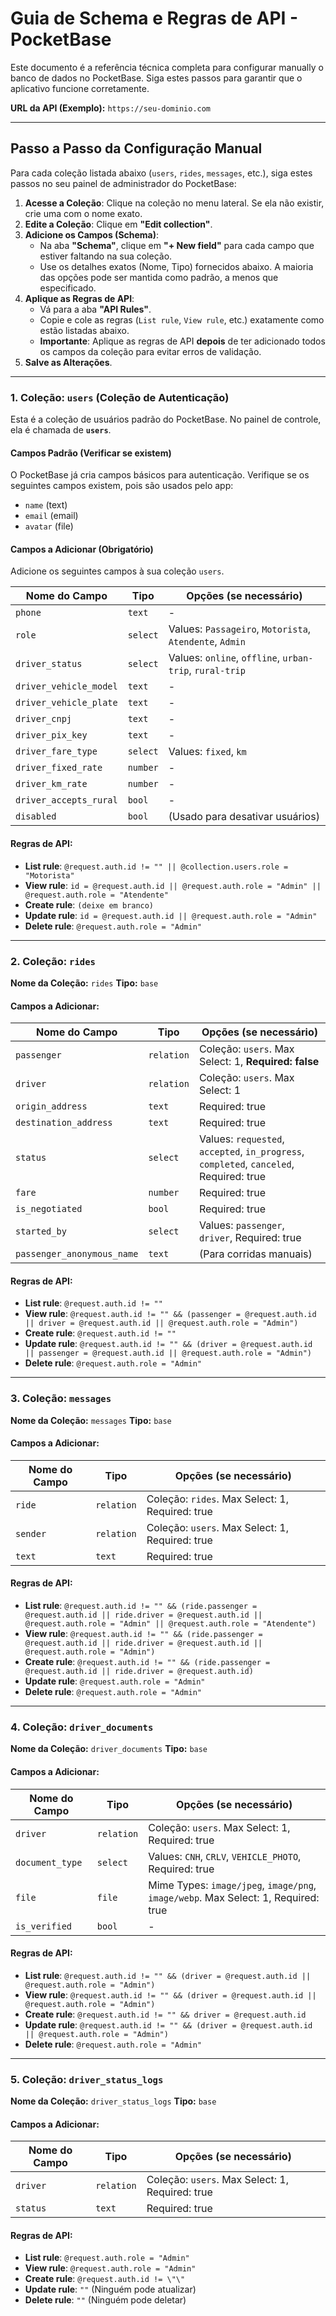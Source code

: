 # Guia de Schema e Regras de API - PocketBase

Este documento é a referência técnica completa para configurar manually o banco de dados no PocketBase. Siga estes passos para garantir que o aplicativo funcione corretamente.

**URL da API (Exemplo):** `https://seu-dominio.com`

---

## Passo a Passo da Configuração Manual

Para cada coleção listada abaixo (`users`, `rides`, `messages`, etc.), siga estes passos no seu painel de administrador do PocketBase:

1.  **Acesse a Coleção**: Clique na coleção no menu lateral. Se ela não existir, crie uma com o nome exato.
2.  **Edite a Coleção**: Clique em **"Edit collection"**.
3.  **Adicione os Campos (Schema)**:
    *   Na aba **"Schema"**, clique em **"+ New field"** para cada campo que estiver faltando na sua coleção.
    *   Use os detalhes exatos (Nome, Tipo) fornecidos abaixo. A maioria das opções pode ser mantida como padrão, a menos que especificado.
4.  **Aplique as Regras de API**:
    *   Vá para a aba **"API Rules"**.
    *   Copie e cole as regras (`List rule`, `View rule`, etc.) exatamente como estão listadas abaixo.
    *   **Importante**: Aplique as regras de API **depois** de ter adicionado todos os campos da coleção para evitar erros de validação.
5.  **Salve as Alterações**.

---

### 1. Coleção: `users` (Coleção de Autenticação)

Esta é a coleção de usuários padrão do PocketBase. No painel de controle, ela é chamada de **`users`**.

#### Campos Padrão (Verificar se existem)
O PocketBase já cria campos básicos para autenticação. Verifique se os seguintes campos existem, pois são usados pelo app:
- `name` (text)
- `email` (email)
- `avatar` (file)


#### **Campos a Adicionar (Obrigatório)**
Adicione os seguintes campos à sua coleção `users`.

| Nome do Campo            | Tipo       | Opções (se necessário)                                      |
| ------------------------ | ---------- | ----------------------------------------------------------- |
| `phone`                  | `text`     | -                                                           |
| `role`                   | `select`   | Values: `Passageiro`, `Motorista`, `Atendente`, `Admin`     |
| `driver_status`          | `select`   | Values: `online`, `offline`, `urban-trip`, `rural-trip`     |
| `driver_vehicle_model`   | `text`     | -                                                           |
| `driver_vehicle_plate`   | `text`     | -                                                           |
| `driver_cnpj`            | `text`     | -                                                           |
| `driver_pix_key`         | `text`     | -                                                           |
| `driver_fare_type`       | `select`   | Values: `fixed`, `km`                                       |
| `driver_fixed_rate`      | `number`   | -                                                           |
| `driver_km_rate`         | `number`   | -                                                           |
| `driver_accepts_rural`   | `bool`     | -                                                           |
| `disabled`               | `bool`     | (Usado para desativar usuários)                             |


#### Regras de API:

-   **List rule**: `@request.auth.id != "" || @collection.users.role = "Motorista"`
-   **View rule**: `id = @request.auth.id || @request.auth.role = "Admin" || @request.auth.role = "Atendente"`
-   **Create rule**: `(deixe em branco)`
-   **Update rule**: `id = @request.auth.id || @request.auth.role = "Admin"`
-   **Delete rule**: `@request.auth.role = "Admin"`

---

### 2. Coleção: `rides`

**Nome da Coleção:** `rides`
**Tipo:** `base`

#### Campos a Adicionar:

| Nome do Campo           | Tipo       | Opções (se necessário)                                     |
| ----------------------- | ---------- | ---------------------------------------------------------- |
| `passenger`             | `relation` | Coleção: `users`. Max Select: 1, **Required: false**       |
| `driver`                | `relation` | Coleção: `users`. Max Select: 1                        |
| `origin_address`        | `text`     | Required: true                                             |
| `destination_address`   | `text`     | Required: true                                             |
| `status`                | `select`   | Values: `requested`, `accepted`, `in_progress`, `completed`, `canceled`, Required: true |
| `fare`                  | `number`   | Required: true                                             |
| `is_negotiated`         | `bool`     | Required: true                                             |
| `started_by`            | `select`   | Values: `passenger`, `driver`, Required: true             |
| `passenger_anonymous_name` | `text`  | (Para corridas manuais)                                    |


#### Regras de API:

-   **List rule**: `@request.auth.id != ""`
-   **View rule**: `@request.auth.id != "" && (passenger = @request.auth.id || driver = @request.auth.id || @request.auth.role = "Admin")`
-   **Create rule**: `@request.auth.id != ""`
-   **Update rule**: `@request.auth.id != "" && (driver = @request.auth.id || passenger = @request.auth.id || @request.auth.role = "Admin")`
-   **Delete rule**: `@request.auth.role = "Admin"`

---

### 3. Coleção: `messages`

**Nome da Coleção:** `messages`
**Tipo:** `base`

#### Campos a Adicionar:

| Nome do Campo | Tipo       | Opções (se necessário)         |
| ------------- | ---------- | ------------------------------ |
| `ride`        | `relation` | Coleção: `rides`. Max Select: 1, Required: true |
| `sender`      | `relation` | Coleção: `users`. Max Select: 1, Required: true |
| `text`        | `text`     | Required: true                 |

#### Regras de API:

-   **List rule**: `@request.auth.id != "" && (ride.passenger = @request.auth.id || ride.driver = @request.auth.id || @request.auth.role = "Admin" || @request.auth.role = "Atendente")`
-   **View rule**: `@request.auth.id != "" && (ride.passenger = @request.auth.id || ride.driver = @request.auth.id || @request.auth.role = "Admin")`
-   **Create rule**: `@request.auth.id != "" && (ride.passenger = @request.auth.id || ride.driver = @request.auth.id)`
-   **Update rule**: `@request.auth.role = "Admin"`
-   **Delete rule**: `@request.auth.role = "Admin"`

---

### 4. Coleção: `driver_documents`

**Nome da Coleção:** `driver_documents`
**Tipo:** `base`

#### Campos a Adicionar:

| Nome do Campo     | Tipo       | Opções (se necessário)                                      |
| ----------------- | ---------- | ----------------------------------------------------------- |
| `driver`          | `relation` | Coleção: `users`. Max Select: 1, Required: true |
| `document_type`   | `select`   | Values: `CNH`, `CRLV`, `VEHICLE_PHOTO`, Required: true |
| `file`            | `file`     | Mime Types: `image/jpeg`, `image/png`, `image/webp`. Max Select: 1, Required: true   |
| `is_verified`     | `bool`     | -                                                           |

#### Regras de API:

-   **List rule**: `@request.auth.id != "" && (driver = @request.auth.id || @request.auth.role = "Admin")`
-   **View rule**: `@request.auth.id != "" && (driver = @request.auth.id || @request.auth.role = "Admin")`
-   **Create rule**: `@request.auth.id != "" && driver = @request.auth.id`
-   **Update rule**: `@request.auth.id != "" && (driver = @request.auth.id || @request.auth.role = "Admin")`
-   **Delete rule**: `@request.auth.role = "Admin"`

---

### 5. Coleção: `driver_status_logs`

**Nome da Coleção:** `driver_status_logs`
**Tipo:** `base`

#### Campos a Adicionar:

| Nome do Campo | Tipo       | Opções (se necessário)         |
| ------------- | ---------- | ------------------------------ |
| `driver`      | `relation` | Coleção: `users`. Max Select: 1, Required: true |
| `status`      | `text`     | Required: true                 |

#### Regras de API:

-   **List rule**: `@request.auth.role = "Admin"`
-   **View rule**: `@request.auth.role = "Admin"`
-   **Create rule**: `@request.auth.id != \"\"`
-   **Update rule**: `""` (Ninguém pode atualizar)
-   **Delete rule**: `""` (Ninguém pode deletar)


